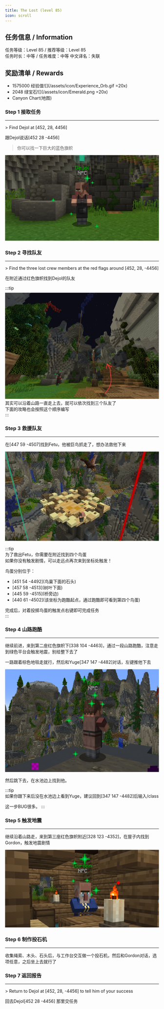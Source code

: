 ```yaml
---
title: The Lost (level 85)
icon: scroll
---
```


## 任务信息 / Information
任务等级：Level 85 / 推荐等级：Level 85  
任务时长：中等 / 任务难度：中等 
中文译名：失联

## 奖励清单 / Rewards
+ 1575000 经验值![](/assets/icon/Experience_Orb.gif =20x)
+ 2048 绿宝石![](/assets/icon/Emerald.png =20x)
+ Canyon Chart(地图)



### Step 1 接取任务
---
\> Find Dejol at [452, 28, 4456]

跟<NPC>Dejol</NPC>说话<CC>[452 28 -4456]</CC>  

>你可以找一下巨大的蓝色旗帜

![](/assets/img/lv85-1.png)



### Step 2 寻找队友
---
\> Find the three lost crew members at the red flags around [452, 28, -4456]


在附近通过红色旗帜找到<NPC>Dejol</NPC>的队友  

:::tip  
![](/assets/img/lvl85-1.jpg)  
其实可以沿着山路一直走上去，就可以依次找到三个队友了  
下面的攻略也会按照这个顺序编写  
:::



### Step 3 救援队友
---
在<CC>[447 59 -4507]</CC>找到<NPC>Fetu</NPC>，他被巨鸟抓走了，想办法救他下来 

![](/assets/img/lv85-2.png)

:::tip  
为了救出<NPC>Fetu</NPC>，你需要在附近找到四个鸟蛋  
如果你没有触发剧情，可以走远点再次来到坐标处触发！  

鸟蛋分别位于：  
+ <CC>[451 54 -4492]</CC>(鸟巢下面的石头)  
+ <CC>[457 58 -4513]</CC>(树叶下面)  
+ <CC>[445 59 -4515]</CC>(桥旁边)  
+ <CC>[440 61 -4502]</CC>(该坐标为跑酷起点，通过跑酷即可看到第四个鸟蛋)  

完成后，对着投掷鸟蛋的触发点右键即可完成任务  
:::



### Step 4 山路跑酷
---
继续前进，来到第二座红色旗帜下<CC>[338 104 -4463]</CC>，通过一段山路跑酷，注意走到绿色平台会触发地震，别给整下去了  

一路跟着棕色地毯走就行，然后和<NPC>Yuge</NPC><CC>[347 147 -4482]</CC>对话，左键推他下去  

![](/assets/img/lv85-3.png)

然后跳下去，在水池边上找到他。

:::tip  
如果你跟下来后没在水池边上看到Yuge，建议回到<CC>[347 147 -4482]</CC>后输入<Copy>/class</Copy>

这一步BUG很多。
:::



### Step 5 触发地震
---
继续沿着山路走，来到第三座红色旗帜附近<CC>[328 123 -4352]</CC>，在屋子内找到<NPC>Gordon</NPC>，触发地震剧情  

![](/assets/img/lv85-4.png)



### Step 6 制作投石机
---

收集绳索、木头、石头后，与工作台交互做一个投石机，然后和<NPC>Gordon</NPC>对话，选项任意，之后坐上去就行了  



### Step 7 返回报告
---
\> Return to Dejol at [452, 28, -4456] to tell him of your success

回去<NPC>Dejol</NPC><CC>[452 28 -4456]</CC> 那里交任务


